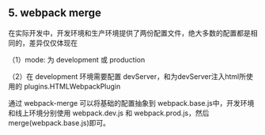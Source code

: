 
## 5. webpack merge

在实际开发中，开发环境和生产环境提供了两份配置文件，绝大多数的配置都是相同的，差异仅仅体现在 

（1）mode: 为 development 或 production

（2）在 development 环境需要配置 devServer，和为devServer注入html所使用的 plugins.HTMLWebpackPlugin

通过 webpack-merge 可以将基础的配置抽象到 webpack.base.js中，开发环境和线上环境分别使用 webpack.dev.js 和 webpack.prod.js，然后 merge(webpack.base.js)即可。

